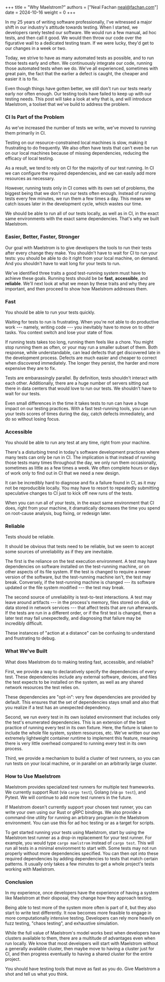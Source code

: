 +++
title = "Why Maelstrom?"
authors = ["Neal Fachan <neal@fachan.com>"]
date = 2024-10-16
weight = 0
+++

In my 25 years of writing software professionally, I've witnessed a major shift
in our industry's attitude towards testing. When I started, we developers
rarely tested our software. We would run a few manual, ad hoc tests, and then
call it good. We would then throw our code over the figurative wall to a
dedicated testing team. If we were lucky, they'd get to our changes in a week
or two.

Today, we strive to have as many automated tests as possible, and to run those
tests early and often. We continuously integrate our code, running those
automated tests when we do. We've all experienced, sometimes with great pain,
the fact that the earlier a defect is caught, the cheaper and easier it is to
fix.

Even though things have gotten better, we still don't run our tests nearly
early nor often enough. Our testing tools have failed to keep up with our
testing needs. This post will take a look at why that is, and will introduce
Maelstrom, a toolset that we've build to address the problem.

<!-- more -->

### CI Is Part of the Problem

As we've increased the number of tests we write, we've moved to running them
primarily in CI.

Testing on our resource-constrained local machines is slow, making it
frustrating to do frequently. We also often have tests that can't even be run
on our local machines because of missing dependencies, reducing the efficacy of
local testing.

As a result, we tend to rely on CI for the majority of our test running. In CI
we can configure the required dependencies, and we can easily add more
resources as necessary.

However, running tests only in CI comes with its own set of problems, the
biggest being that we don't run our tests often enough. Instead of running
tests every few minutes, we run them a few times a day. This means we catch
issues later in the development cycle, which wastes our time.

We should be able to run all of our tests locally, as well as in CI, in the
exact same environments with the exact same dependencies. That's why we built
Maelstrom.

### Easier, Better, Faster, Stronger

Our goal with Maelstrom is to give developers the tools to run their tests
after every change they make. You shouldn't have to wait for CI to run your
tests: you should be able to do it right from your local machine, on demand.
And you shouldn't have to wait long for your tests to run.

We've identified three traits a good test-running system must have to achieve
these goals. Running tests should be be **fast**, **accessible**, and
**reliable**. We'll next look at what we mean by these traits and why they are
important, and then proceed to show how Maelstrom addresses them.

### Fast

You should be able to run your tests quickly.

Waiting for tests to run is frustrating. When you're not able to do productive
work --- namely, writing code --- you inevitably have to move on to other
tasks. You context switch and lose your state of flow.

If running tests takes too long, running them feels like a chore. You might
stop running them as often, or your may run a smaller subset of them. Both
response, while understandable, can lead defects that get discovered late in
the development process. Defects are much easier and cheaper to correct when
discovered immediately. The longer they persist, the harder and more expensive
they are to fix.

Tests are embarassingly parallel. By definition, tests shouldn't interact with
each other. Additionally, there are a huge number of servers sitting out there
in data centers that would love to run our tests. We shouldn't have to wait for
our tests.

Even small differences in the time it takes tests to run can have a huge impact
on our testing practices. With a fast test-running tools, you can run your
tests scores of times during the day, catch defects immediately, and do so
without losing focus.

### Accessible

You should be able to run any test at any time, right from your machine.

There's a disturbing trend in today's software development practices where many
tests can only be run in CI. The implication is that instead of running those
tests many times throughout the day, we only run them occasionally, sometimes
as little as a few times a week. We often complete hours or days of work only
to find out in CI that we need a new design.

It can be incredibly hard to diagnose and fix a failure found in CI, as it may
not be reproducible locally. You may have to resort to repeatedly submitting
speculative changes to CI just to kick off new runs of the tests.

When you can run all of your tests, in the exact same environment that CI does,
right from your machine, it dramatically decreases the time you spend on
root-cause analysis, bug fixing, or redesign later.

### Reliable

Tests should be reliable.

It should be obvious that tests need to be reliable, but we seem to accept some
sources of unreliability as if they are inevitable.

The first is the reliance on the test execution environment. A test may have
dependencies on software installed on the test-running machine, or on other
aspects of its file system. If the test is changed to require a newer version
of the software, but the test-running machine isn't, the test may break.
Conversely, if the test-running machine is changed --- its software updated or
the file system modified --- the test may break.

The second source of unreliability is test-to-test interactions. A test may
leave around artifacts --- in the process's memory, files stored on disk, or
data stored in network services --- that affect tests that are run afterwards.
If the tests are run in a different order, or if the first test is changed,
then a later test may fail unexpectedly, and diagnosing that failure may be
incredibly difficult.

These instances of "action at a distance" can be confusing to understand and
frustrating to debug.

### What We've Built

What does Maelstrom do to making testing fast, accessible, and reliable?

First, we provide a way to declaratively specify the dependencies of every
test. These dependencies include any external software, devices, and files the
test expects to be installed on the system, as well as any shared network
resources the test relies on.

These dependencies are "opt-in": very few dependencies are provided by default.
This ensures that the set of dependencies stays small and also that you realize
if a test has an unexpected dependency.

Second, we run every test in its own isolated environment that includes only
the test's enumerated dependencies. This is an extension of the best practice
of running every test in its own fixture. Here, the fixture is taken to include
the whole file system, system resources, etc. We've written our own extremely
lightweight container runtime to implement this feature, meaning there is very
little overhead compared to running every test in its own process.

Third, we provide a mechanism to build a cluster of test runners, so you can
run tests on your local machine, or in parallel on an arbitrarily large
cluster.

### How to Use Maelstrom

Maelstrom provides specialized test runners for multiple test frameworks. We
currently support Rust (via `cargo test`), Golang (via `go test`), and Pytest.
We will continue to add more test runners in the future.

If Maelstrom doesn't currently support your chosen test runner, you can write
your own using our Rust or gRPC bindings. We also provide a command-line
utility for running an arbitrary program in the Maelstrom environment. You can
use this for ad hoc testing or as a target for scripts.

To get started running your tests using Maelstrom, start by using the Maelstrom
test runner as a drop-in replacement for your test runner. For example, you
would type `cargo maelstrom` instead of `cargo test`. This will run all tests
in a minimal environment to start with. Some tests may not run properly without
more dependencies specified. You can then opt into these required dependencies
by adding dependencies to tests that match certain patterns. It usually only
takes a few minutes to get a whole project's tests working with Maelstrom.

### Conclusion

In my experience, once developers have the experience of having a system like
Maelstrom at their disposal, they change how they approach testing.

Being able to test more of the system more often is part of it, but they also
start to write test differently. It now becomes more feasible to engage in more
computationally intensive testing. Developers can rely more heavily on fuzz
testing, "chaos testing", and exhaustive simulation.

While the full value of Maelstrom's model works best when developers have
clusters available to them, there are a multitude of advantages even when run
locally. We know that most developers will start with Maelstrom without a
generally available cluster, then maybe move to having a cluster just for CI,
and then progress eventually to having a shared cluster for the entire project.

You should have testing tools that move as fast as you do. Give Maelstrom a
shot and tell us what you think.

